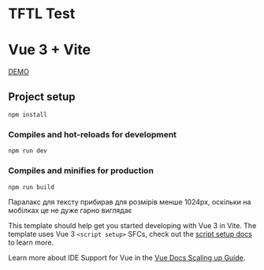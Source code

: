 # TFTL Test
# Vue 3 + Vite

<a href="https://tftl-test.onrender.com/" target="_blank">DEMO</a>

## Project setup
```
npm install
```

### Compiles and hot-reloads for development
```
npm run dev
```

### Compiles and minifies for production
```
npm run build
```

Паралакс для тексту прибирав для розмірів менше 1024px, оскільки на мобілках це не дуже гарно виглядає


This template should help get you started developing with Vue 3 in Vite. The template uses Vue 3 `<script setup>` SFCs, check out the [script setup docs](https://v3.vuejs.org/api/sfc-script-setup.html#sfc-script-setup) to learn more.

Learn more about IDE Support for Vue in the [Vue Docs Scaling up Guide](https://vuejs.org/guide/scaling-up/tooling.html#ide-support).
